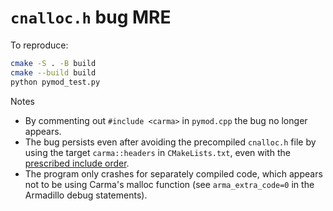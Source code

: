 # `cnalloc.h` bug MRE

To reproduce:
```bash
cmake -S . -B build
cmake --build build
python pymod_test.py
```

Notes
- By commenting out `#include <carma>` in `pymod.cpp` the bug no longer appears.
- The bug persists even after avoiding the precompiled `cnalloc.h` file by using the target `carma::headers` in `CMakeLists.txt`, even with the [prescribed include order](https://carma.readthedocs.io/en/latest/building.html#cmake-build).
- The program only crashes for separately compiled code, which appears not to be using Carma's malloc function (see `arma_extra_code=0` in the Armadillo debug statements).